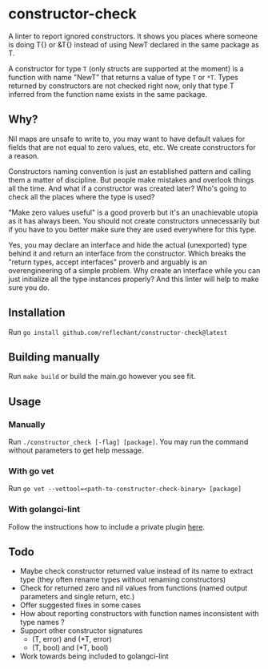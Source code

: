 # constructor-check
A linter to report ignored constructors. It shows you places where someone is
doing T{} or &T{} instead of using NewT declared in the same package as T.

A constructor for type `T` (only structs are supported at the moment) is a
function with name "NewT" that returns a value of type `T` or `*T`. Types
returned by constructors are not checked right now, only that type T inferred
from the function name exists in the same package.

## Why?
Nil maps are unsafe to write to, you may want to have default values for fields
that are not equal to zero values, etc, etc. We create constructors for a
reason.

Constructors naming convention is just an established pattern and calling them a
matter of discipline. But people make mistakes and overlook things all the time.
And what if a constructor was created later? Who's going to check all the places
where the type is used?

"Make zero values useful" is a good proverb but it's an unachievable utopia as
it has always been. You should not create constructors unnecessarily but if you
have to you better make sure they are used everywhere for this type.

Yes, you may declare an interface and hide the actual (unexported) type behind
it and return an interface from the constructor. Which breaks the "return types,
accept interfaces" proverb and arguably is an overengineering of a simple
problem. Why create an interface while you can just initialize all the type
instances properly? And this linter will help to make sure you do.

## Installation
Run `go install github.com/reflechant/constructor-check@latest`

## Building manually
Run `make build` or build the main.go however you see fit.

## Usage

### Manually
Run `./constructor_check [-flag] [package]`. You may run the command without
parameters to get help message.

### With go vet
Run `go vet --vettool=<path-to-constructor-check-binary> [package]`

### With golangci-lint
Follow the instructions how to include a private plugin
[here](https://golangci-lint.run/contributing/new-linters/#configure-a-plugin).

## Todo
- Maybe check constructor returned value instead of its name to extract type
  (they often rename types without renaming constructors)
- Check for returned zero and nil values from functions (named output parameters
  and single return, etc.)
- Offer suggested fixes in some cases
- How about reporting constructors with function names inconsistent with type
  names ?
- Support other constructor signatures
    - (T, error) and (*T, error)
    - (T, bool) and (*T, bool)
- Work towards being included to golangci-lint